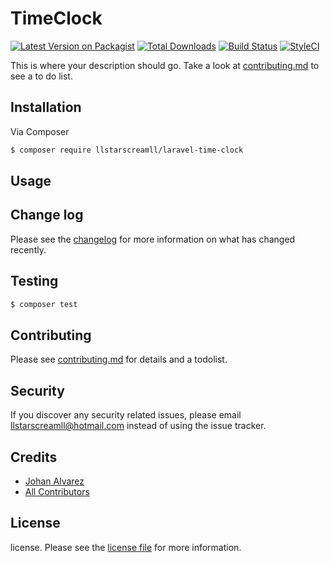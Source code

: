 # TimeClock

[![Latest Version on Packagist][ico-version]][link-packagist]
[![Total Downloads][ico-downloads]][link-downloads]
[![Build Status][ico-travis]][link-travis]
[![StyleCI][ico-styleci]][link-styleci]

This is where your description should go. Take a look at [contributing.md](contributing.md) to see a to do list.

## Installation

Via Composer

``` bash
$ composer require llstarscreamll/laravel-time-clock
```

## Usage

## Change log

Please see the [changelog](changelog.md) for more information on what has changed recently.

## Testing

``` bash
$ composer test
```

## Contributing

Please see [contributing.md](contributing.md) for details and a todolist.

## Security

If you discover any security related issues, please email llstarscreamll@hotmail.com instead of using the issue tracker.

## Credits

- [Johan Alvarez][link-author]
- [All Contributors][link-contributors]

## License

license. Please see the [license file](license.md) for more information.

[ico-version]: https://img.shields.io/packagist/v/llstarscreamll/laravel-time-clock.svg?style=flat-square
[ico-downloads]: https://img.shields.io/packagist/dt/llstarscreamll/laravel-time-clock.svg?style=flat-square
[ico-travis]: https://img.shields.io/travis/llstarscreamll/laravel-time-clock/master.svg?style=flat-square
[ico-styleci]: https://styleci.io/repos/12345678/shield

[link-packagist]: https://packagist.org/packages/llstarscreamll/laravel-time-clock
[link-downloads]: https://packagist.org/packages/llstarscreamll/laravel-time-clock
[link-travis]: https://travis-ci.org/llstarscreamll/laravel-time-clock
[link-styleci]: https://styleci.io/repos/12345678
[link-author]: https://github.com/llstarscreamll
[link-contributors]: ../../contributors

